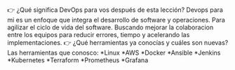 👉 ¿Qué significa DevOps para vos después de esta lección?
Devops para mi es un enfoque que integra el desarrollo de software y operaciones. Para agilizar el ciclo de vida del software.
Buscando mejorar la colaboracion entre los equipos para reducir errores, tiempo y acelerando las implementaciones.
👉 ¿Qué herramientas ya conocías y cuáles son nuevas?
Las herramientas que conosco:
*Linux
*AWS
*Docker
*Ansible
*Jenkins
*Kubernetes
*Terraform
*Prometheus
*Grafana
